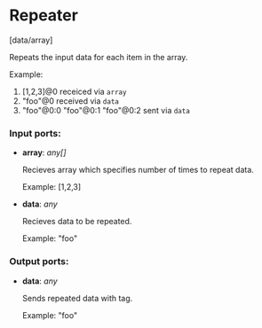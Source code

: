 # Repeater

[data/array]

Repeats the input data for each item in the array.

Example:
1. [1,2,3]@0 receiced via `array`
2. "foo"@0 received via `data`
3. "foo"@0:0
    "foo"@0:1
    "foo"@0:2
sent via `data`
    

### Input ports:

* __array__: _any[]_

    Recieves array which specifies number of times to repeat data.
    
    Example:
    [1,2,3]



* __data__: _any_

    Recieves data to be repeated.
    
    Example:
    "foo"



### Output ports:

* __data__: _any_

    Sends repeated data with tag.
    
    Example:
    "foo"



